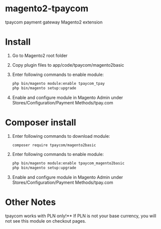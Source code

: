 magento2-tpaycom
======================

tpaycom payment gateway Magento2 extension

Install
=======

1. Go to Magento2 root folder

2. Copy plugin files to app/code/tpaycom/magento2basic

3. Enter following commands to enable module:

    ```bash
    php bin/magento module:enable tpaycom_tpay  
    php bin/magento setup:upgrade
    ```
4. Enable and configure module in Magento Admin under Stores/Configuration/Payment Methods/tpay.com

Composer install
=======

1. Enter following commands to download module:
    ```bash
    composer require tpaycom/magento2basic  
    ```
2. Enter following commands to enable module:

    ```bash
    php bin/magento module:enable tpaycom_magento2basic  
    php bin/magento setup:upgrade
    ```
3. Enable and configure module in Magento Admin under Stores/Configuration/Payment Methods/tpay.com


Other Notes
===========

tpaycom works with PLN only!** If PLN is not your base currency, you will not see this module on checkout pages. 


